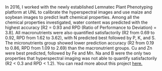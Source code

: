 
In 2016, I worked with the newly established Lemnatec Plant Phenotyping platform at UNL to calibrate the
hyperspectral images and use maize and soybean images to predict leaft chemical properties. Among all the chemical properties investigated, water content was predicted with the highest accuracy
 [R2 = 0.93 and RPD (Ratio of Performance to Deviation) = 3.8]. All macronutrients were also quantified 
 satisfactorily (R2 from 0.69 to 0.92, RPD from 1.62 to 3.62), with N predicted best followed by P, K, and S. 
 The micronutrients group showed lower prediction accuracy (R2 from 0.19 to 0.86, RPD from 1.09 to 2.69) than 
 the macronutrient groups. Cu and Zn were best predicted, followed by Fe and Mn. Na and B were the only two 
 properties that hyperspectral imaging was not able to quantify satisfactorily (R2 < 0.3 and RPD < 1.2). You can 
 read more about this project [here.](!https://www.frontiersin.org/articles/10.3389/fpls.2017.01348/full)